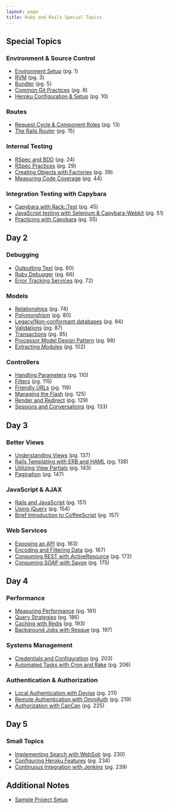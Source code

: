 ```yaml
---
layout: page
title: Ruby and Rails Special Topics
---
```


## Special Topics

###	Environment & Source Control

* [Environment Setup](environment/environment.html) (pg. 1)
* [RVM](environment/rvm.html) (pg. 3)
* [Bundler](environment/bundler.html) (pg. 5)
* [Common Git Practices](environment/git_strategy.html) (pg. 8)
* [Heroku Configuration & Setup](environment/heroku.html) (pg. 10)

###	Routes

* [Request Cycle & Component Roles](routes/request_cycle.html) (pg. 13)
* [The Rails Router](routes/router.html) (pg. 15)

###	Internal Testing

* [RSpec and BDD](internal_testing/rspec_and_bdd.html) (pg. 24)
* [RSpec Practices](internal_testing/rspec_practices.html) (pg. 29)
* [Creating Objects with Factories](internal_testing/factories.html) (pg. 39)
* [Measuring Code Coverage](internal_testing/code_coverage.html) (pg. 44)

###	Integration Testing with Capybara

* [Capybara with Rack::Test](capybara/capybara_with_rack_test.html) (pg. 45)
* [JavaScript testing with Selenium & Capybara-Webkit](capybara/capybara_with_selenium_and_webkit.html) (pg. 51)
* [Practicing with Capybara](capybara/capybara_practice.html) (pg. 55)

## Day 2

###	Debugging

* [Outputting Text](debugging/outputting_text.html) (pg. 60)
* [Ruby Debugger](debugging/debugger.html) (pg. 66)
* [Error Tracking Services](debugging/error_services.html) (pg. 72)

###	Models

* [Relationships](models/relationships.html) (pg. 74)
* [Polymorphism](models/polymorphism.html) (pg. 80)
* [Legacy/Non-conformant databases](models/legacy_databases.html) (pg. 84)
* [Validations](models/validations.html) (pg. 87)
* [Transactions](models/transactions.html) (pg. 95)
* [Processor Model Design Pattern](models/processor_models.html) (pg. 98)
* [Extracting Modules](models/modules.html) (pg. 102)

###	Controllers

* [Handling Parameters](controllers/parameters.html) (pg. 110)
* [Filters](controllers/filters.html) (pg. 115)
* [Friendly URLs](controllers/friendly-urls.html) (pg. 119)
* [Managing the Flash](controllers/flash.html) (pg. 125)
* [Render and Redirect](controllers/render_and_redirect.html) (pg. 129)
* [Sessions and Conversations](controllers/sessions_and_conversations.html) (pg. 133)

## Day 3

###	Better Views

* [Understanding Views](better_views/understanding_views.html) (pg. 137)
* [Rails Templating with ERB and HAML](better_views/erb_and_haml.html) (pg. 138)
* [Utilizing View Partials](better_views/view_partials.html) (pg. 143)
* [Pagination](better_views/pagination.html) (pg. 147)

###	JavaScript & AJAX

* [Rails and JavaScript](javascript/rails_and_javascript.html) (pg. 151)
* [Using jQuery](javascript/jquery.html) (pg. 154)
* [Brief Introduction to CoffeeScript](javascript/coffeescript.html)  (pg. 157)

###	Web Services

* [Exposing an API](web_services/api.html)  (pg. 163)
* [Encoding and Filtering Data](web_services/encoding_and_filtering.html) (pg. 167)
* [Consuming REST with ActiveResource](web_services/active_resource.html) (pg. 172)
* [Consuming SOAP with Savon](web_services/soap.html) (pg. 175)

## Day 4

### Performance

* [Measuring Performance](performance/measuring.html) (pg. 181)
* [Query Strategies](performance/queries.html) (pg. 186)
* [Caching with Redis](performance/caching.html) (pg. 193)
* [Background Jobs with Resque](performance/background_jobs.html) (pg. 197)

### Systems Management

* [Credentials and Configuration](systems/credentials_and_configuration.html)  (pg. 203)
* [Automated Tasks with Cron and Rake](systems/automation.html)  (pg. 206)

### Authentication & Authorization

* [Local Authentication with Devise](auth/local_authentication.html) (pg. 211)
* [Remote Authentication with OmniAuth](auth/remote_authentication.html) (pg. 219)
* [Authorization with CanCan](auth/authorization.html) (pg. 225)

## Day 5

###	Small Topics

* [Implementing Search with WebSolr](topics/search.html) (pg. 230)
* [Configuring Heroku Features](topics/heroku.html) (pg. 234) 
* [Continuous Integration with Jenkins](topics/continuous_integration.html) (pg. 239)

## Additional Notes

* [Sample Project Setup](topics/sample_project.html)
